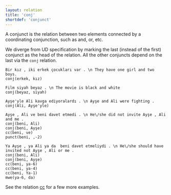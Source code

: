 ```yaml
---
layout: relation
title: 'conj'
shortdef: 'conjunct'
---
```


A conjunct is the relation between two elements connected by a
coordinating conjunction, such as and, or, etc. 

We diverge from UD specification by marking the last (instead of the first) conjunct as the head of the relation.
All the other conjuncts depend on the last via the `conj` relation.

~~~ sdparse
Bir kız , iki erkek çocukları var . \n They have one girl and two boys.
conj(erkek, kız)
~~~

~~~ sdparse
Film siyah beyaz . \n The movie is black and white
conj(beyaz, siyah)
~~~

~~~ sdparse
Ayşe'yle Ali kavga ediyoralardı . \n Ayşe and Ali were fighting .
conj(Ali, Ayşe'yle)
~~~

~~~ sdparse
Ayşe , Ali ve beni davet etmedi . \n He\/she did not invite Ayşe , Ali and me .
conj(beni, Ali)
conj(beni, Ayşe)
cc(beni, ve)
punct(beni, ,-2)
~~~

~~~ sdparse
Ya Ayşe , ya Ali ya da  beni davet etmeliydi . \n He\/she should have invited not Ayşe , Ali or me .
conj(beni, Ali)
conj(beni, Ayşe)
cc(beni, ya-6)
cc(beni, ya-4)
cc(beni, Ya-1)
mwe(ya-6, da)
~~~

See the relation [cc]() for a few more examples.
